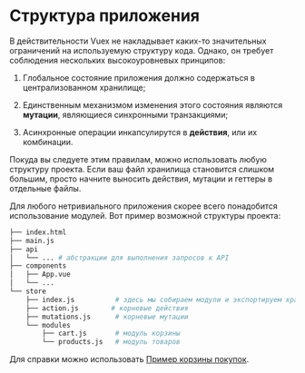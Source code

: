 # Структура приложения

В действительности Vuex не накладывает каких-то значительных ограничений на используемую структуру кода. Однако, он требует соблюдения нескольких высокоуровневых принципов:

1. Глобальное состояние приложения должно содержаться в централизованном хранилище;

2. Единственным механизмом изменения этого состояния являются **мутации**, являющиеся синхронными транзакциями;

3. Асинхронные операции инкапсулирутся в **действия**, или их комбинации.

Покуда вы следуете этим правилам, можно использовать любую структуру проекта. Если ваш файл хранилища становится слишком большим, просто начните выносить действия, мутации и геттеры в отдельные файлы.

Для любого нетривиального приложения скорее всего понадобится использование модулей. Вот пример возможной структуры проекта:

``` bash
├── index.html
├── main.js
├── api
│   └── ... # абстракции для выполнения запросов к API
├── components
│   ├── App.vue
│   └── ...
└── store
    ├── index.js          # здесь мы собираем модули и экспортируем хранилище
    ├── action.js        # корневые действия
    ├── mutations.js      # корневые мутации
    └── modules
        ├── cart.js       # модуль корзины
        └── products.js   # модуль товаров
```

Для справки можно использовать [Пример корзины покупок](https://github.com/vuejs/vuex/tree/dev/examples/shopping-cart).

